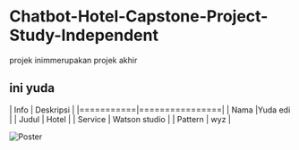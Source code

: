 # Chatbot-Hotel-Capstone-Project-Study-Independent

projek inimmerupakan projek akhir 

## ini yuda

| Info | Deskripsi           |
|===========|================|
| Nama      |Yuda edi        |
| Judul     | Hotel          |
| Service   | Watson studio  |
| Pattern   | wyz            |

![Poster](https://github.com/yudagrss/Chatbot-Hotel-Capstone-Project-Study-Independent/blob/5c99273bbba95cfed42bb8b4927c6a0e53cf12cc/Screenshot%202023-07-12%20192057.png)


